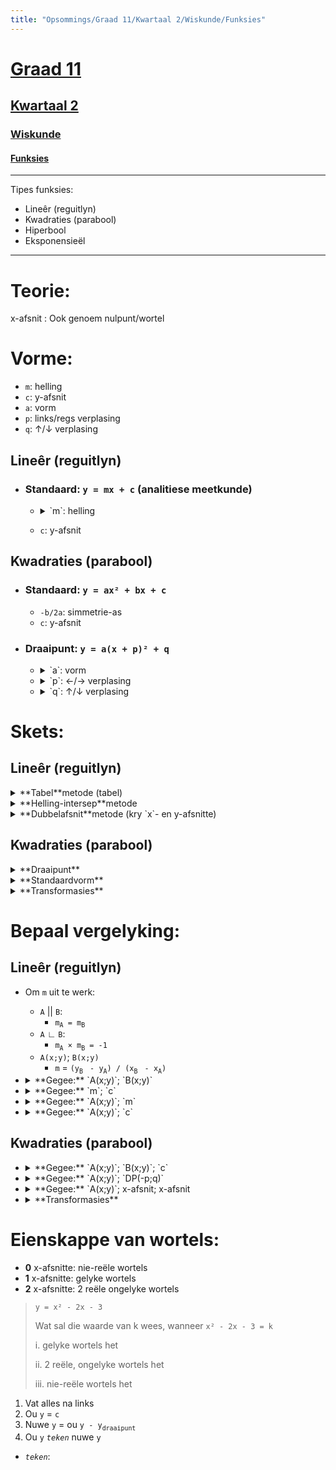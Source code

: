 ```yaml
---
title: "Opsommings/Graad 11/Kwartaal 2/Wiskunde/Funksies"
---
```

# [Graad 11](/opsommings/gr11/)
## [Kwartaal 2](/opsommings/gr11/kw2/)
### [Wiskunde](/opsommings/gr11/kw2/wisk)
#### [Funksies](/opsommings/gr11/kw2/wisk/funksies)

---
Tipes funksies:
  - Lineêr (reguitlyn)
  - Kwadraties (parabool)
  - Hiperbool
  - Eksponensieël

---

# Teorie:
x-afsnit
  : Ook genoem nulpunt/wortel

# Vorme:
- `m`: helling
- `c`: y-afsnit
- `a`: vorm
- `p`: links/regs verplasing
- `q`: ↑/↓ verplasing
## Lineêr (reguitlyn)
- ### Standaard: `y = mx + c` (analitiese meetkunde)
  - <details><summary>
      `m`: helling
      </summary>
      - `+m`: `/`
      - `-m`: `\`
      - `m = 0`: `__`
      - `m = ongedef`: `|`
    </details>

  - `c`: y-afsnit

## Kwadraties (parabool)
- ### Standaard: `y = ax² + bx + c`
  - `-b/2a`: simmetrie-as
  - `c`: y-afsnit

- ### Draaipunt: `y = a(x + p)² + q`
  - <details><summary>
      `a`: vorm
      </summary>
      - `+a`: `:)`
      - `-a`: `:(`
    </details>

  - <details><summary>
      `p`: ←/→ verplasing
      </summary>
      - `+p`: ←
      - `-p`: →
      - **Simmetrie-as:** `-p`
      - **`x`<sub>`draaipunt`</sub>:** `-p`
    </details>

  - <details><summary>
      `q`: ↑/↓ verplasing
      </summary>
      - `+q`: ↑
      - `-q`: ↓
      - **Min/maks:** `q`
      - **`y`<sub>`draaipunt`</sub>:** `q`
    </details>


# Skets:
## Lineêr (reguitlyn)
<details><summary>
  **Tabel**metode (tabel)
  </summary>
  |x|-1|0|1|
  |-|--|-|-|
  |y|  | | |
</details>

<details><summary>
  **Helling-intersep**metode
  </summary>
  **`y = mx + c`**
  1. Plot `c`
  2. `m`
    - teller ↑
    - noemer:
      - `+m`: →
      - `-m`: ←
</details>

<details><summary>
  **Dubbelafsnit**metode (kry `x`- en y-afsnitte)
  </summary>
  - Plot x-afsnit
  - Plot y-afsnit
</details>

## Kwadraties (parabool)
<details><summary>
    **Draaipunt**
    </summary>
    **`y = a(x + p)² + q`**
    1. Plot `DP(-p; q)`
    2. Plot afsnitte
</details>

<details><summary>
    **Standaardvorm**
    </summary>
    **`y = ax² + bx + c`**
    1. Plot `DP(-b/2a; f(-b/2a))`
    2. Plot afsnitte
    ### of
    1. Skryf in draaipuntvorm (`y = a(x + p)² + q`)
    2. Plot `DP(-p; q)`
    3. Plot afsnitte
</details>

<details><summary>
    **Transformasies**
    </summary>
    1. Plot `y = x²` (moedergrafiek)
    2. Bepaal vorm (`:)` of `:(`)
    3. Bepaal ←/→ verplasing
    3. Bepaal ↑/↓ verplasing
</details>

# Bepaal vergelyking:
## Lineêr (reguitlyn)
- Om `m` uit te werk:
  - `A` \|\| `B`:
    - `m`<sub>`A`</sub>` = m`<sub>`B`</sub>
  - `A` ∟ `B`:
    - `m`<sub>`A`</sub>` × m`<sub>`B`</sub>` = -1`
  - `A(x;y)`; `B(x;y)`
    - `m` = `(y`<sub>`B`</sub> ` - y`<sub>`A`</sub>`) / (x`<sub>`B`</sub> ` - x`<sub>`A`</sub>`)`

- <details><summary>
    **Gegee:** `A(x;y)`; `B(x;y)`
    </summary>
    1. Werk `m` uit
    2. Vervang `x`<sub>`A`</sub>, `y`<sub>`A`</sub> en `m` in `y - y`<sub>`A`</sub>` = m(x - x`<sub>`A`</sub>`)`
    3. Vereenvoudig
  </details>

- <details><summary>
    **Gegee:** `m`; `c`
    </summary>
    1. Vervang `m` en `c` in `y = mx + c`
  </details>

- <details><summary>
    **Gegee:** `A(x;y)`; `m`
    </summary>
    1. Vervang `m`, `x` en `y` in `y = mx + c`
    2. Vervang `m` en `c` in `y = mx + c`
  </details>

- <details><summary>
    **Gegee:** `A(x;y)`; `c`
    </summary>
    1. Vervang `c`, `x` en `y` in `y = mx + c`
    2. Vervang `m` en `c` in `y = mx + c`
  </details>

## Kwadraties (parabool)
- <details><summary>
      **Gegee:** `A(x;y)`; `B(x;y)`; `c`
      </summary>
      1. Vervang `x`<sub>`A`</sub>, `y`<sub>`A`</sub> en `c` in `y = ax² + bx + c`
      2. Vervang `x`<sub>`B`</sub>, `y`<sub>`B`</sub> en `c` in `y = ax² + bx + c`
      3. Los vergelykings gelyktydig op
      4. Vervang `a`, `b` en `c` in `y = ax² + bx + c`
  </details>

- <details><summary>
      **Gegee:** `A(x;y)`; `DP(-p;q)`
      </summary>
      1. Vervang `x`<sub>`A`</sub>, `y`<sub>`A`</sub>, `-p` en `q` in `y = a(x + p)² + q`
      2. Vervang `a`, `-p` en `q` in `y = a(x + p)² + q`
      3. Vereenvoudig
  </details>

- <details><summary>
      **Gegee:** `A(x;y)`; x-afsnit; x-afsnit
      </summary>
      1. Vervang `x`<sub>`A`</sub>, `y`<sub>`A`</sub>, in `y = a(x - x`<sub>`1`</sub>`)(x - x`<sub>`2`</sub>`)`
      2. Vereenvoudig
  </details>

- <details><summary>
      **Transformasies** 
      </summary>
      - `y = a(x + p)² + q`
        1. Refleksie in x-as: `-a`
        2. Horisontale verplasing:
            - `+p`: ←
            - `-p`: →
        3. Vertikale verplasing:
            - `+q`: ↑
            - `-q`: ↓
  </details>


# Eienskappe van wortels:
- **0** x-afsnitte: nie-reële wortels
- **1** x-afsnitte: gelyke wortels
- **2** x-afsnitte: 2 reële ongelyke wortels

> `y = x² - 2x - 3`
>
> Wat sal die waarde van k wees, wanneer `x² - 2x - 3 = k`
>
> i. gelyke wortels het
>
> ii. 2 reële, ongelyke wortels het
>
> iii. nie-reële wortels het

1. Vat alles na links
2. Ou `y` = `c`
3. Nuwe `y` = ou `y - y`<sub>`draaipunt`</sub>
4. Ou `y` *`teken`* nuwe `y`
- *`teken`*:
